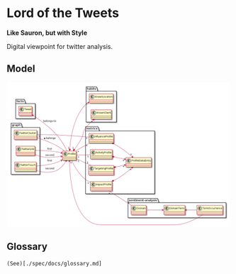 # Lord of the Tweets

**Like Sauron, but with Style**

Digital viewpoint for twitter analysis.

## Model

![Domain Model](./spec/docs/overview.png)

## Glossary
	(See)[./spec/docs/glossary.md]